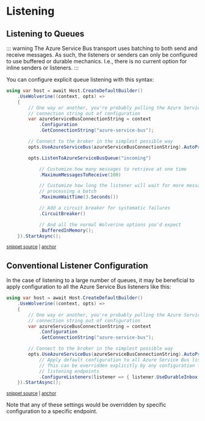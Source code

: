 # Listening


## Listening to Queues

::: warning
The Azure Service Bus transport uses batching to both send and receive messages. As such,
the listeners or senders can only be configured to use buffered or durable mechanics. I.e., there
is no current option for inline senders or listeners.
:::

You can configure explicit queue listening with this syntax:

<!-- snippet: sample_configuring_an_azure_service_bus_listener -->
<a id='snippet-sample_configuring_an_azure_service_bus_listener'></a>
```cs
using var host = await Host.CreateDefaultBuilder()
    .UseWolverine((context, opts) =>
    {
        // One way or another, you're probably pulling the Azure Service Bus
        // connection string out of configuration
        var azureServiceBusConnectionString = context
            .Configuration
            .GetConnectionString("azure-service-bus");

        // Connect to the broker in the simplest possible way
        opts.UseAzureServiceBus(azureServiceBusConnectionString).AutoProvision();

        opts.ListenToAzureServiceBusQueue("incoming")

            // Customize how many messages to retrieve at one time
            .MaximumMessagesToReceive(100)

            // Customize how long the listener will wait for more messages before
            // processing a batch
            .MaximumWaitTime(3.Seconds())

            // Add a circuit breaker for systematic failures
            .CircuitBreaker()

            // And all the normal Wolverine options you'd expect
            .BufferedInMemory();
    }).StartAsync();
```
<sup><a href='https://github.com/JasperFx/wolverine/blob/main/src/Transports/Wolverine.AzureServiceBus.Tests/DocumentationSamples.cs#L81-L111' title='Snippet source file'>snippet source</a> | <a href='#snippet-sample_configuring_an_azure_service_bus_listener' title='Start of snippet'>anchor</a></sup>
<!-- endSnippet -->

## Conventional Listener Configuration

In the case of listening to a large number of queues, it may be beneficial
to apply configuration to all the Azure Service Bus listeners like this:

<!-- snippet: sample_conventional_listener_configuration_for_azure_service_bus -->
<a id='snippet-sample_conventional_listener_configuration_for_azure_service_bus'></a>
```cs
using var host = await Host.CreateDefaultBuilder()
    .UseWolverine((context, opts) =>
    {
        // One way or another, you're probably pulling the Azure Service Bus
        // connection string out of configuration
        var azureServiceBusConnectionString = context
            .Configuration
            .GetConnectionString("azure-service-bus");

        // Connect to the broker in the simplest possible way
        opts.UseAzureServiceBus(azureServiceBusConnectionString).AutoProvision()
            // Apply default configuration to all Azure Service Bus listeners
            // This can be overridden explicitly by any configuration for specific
            // listening endpoints
            .ConfigureListeners(listener => { listener.UseDurableInbox(new BufferingLimits(500, 100)); });
    }).StartAsync();
```
<sup><a href='https://github.com/JasperFx/wolverine/blob/main/src/Transports/Wolverine.AzureServiceBus.Tests/DocumentationSamples.cs#L172-L191' title='Snippet source file'>snippet source</a> | <a href='#snippet-sample_conventional_listener_configuration_for_azure_service_bus' title='Start of snippet'>anchor</a></sup>
<!-- endSnippet -->

Note that any of these settings would be overridden by specific configuration to
a specific endpoint.

